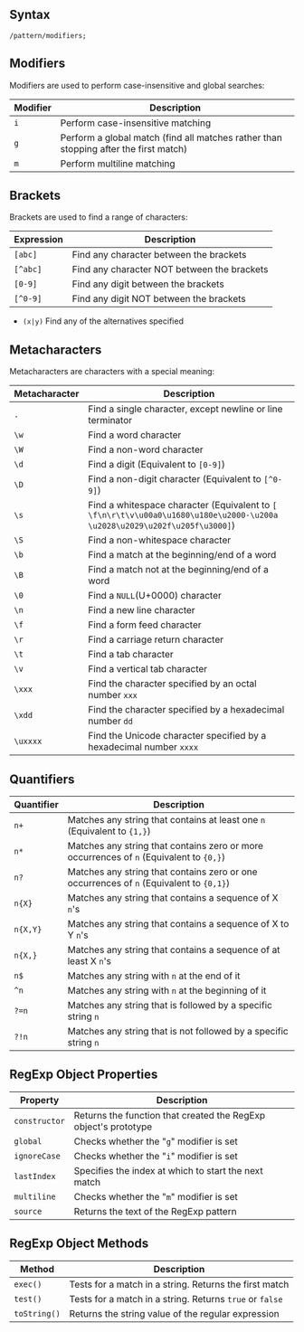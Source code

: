 ## Syntax

```
/pattern/modifiers;
```

## Modifiers

Modifiers are used to perform case-insensitive and global searches:

Modifier | Description
-------- | -----------
`i` | Perform case-insensitive matching
`g` | Perform a global match (find all matches rather than stopping after the first match)
`m` | Perform multiline matching

## Brackets

Brackets are used to find a range of characters:

Expression | Description
---------- | -----------
`[abc]` | Find any character between the brackets
`[^abc]` | Find any character NOT between the brackets
`[0-9]` | Find any digit between the brackets
`[^0-9]` | Find any digit NOT between the brackets

* `(x|y)` Find any of the alternatives specified

## Metacharacters

Metacharacters are characters with a special meaning:

Metacharacter | Description
------------- | -----------
`.` | Find a single character, except newline or line terminator
`\w` | Find a word character
`\W` | Find a non-word character
`\d` | Find a digit (Equivalent to `[0-9]`)
`\D` | Find a non-digit character (Equivalent to `[^0-9]`)
`\s` | Find a whitespace character (Equivalent to `[ \f\n\r\t\v​\u00a0\u1680​\u180e\u2000​-\u200a​\u2028\u2029\u202f\u205f​\u3000]`)
`\S` | Find a non-whitespace character
`\b` | Find a match at the beginning/end of a word
`\B` | Find a match not at the beginning/end of a word
`\0` | Find a `NULL`(U+0000) character
`\n` | Find a new line character
`\f` | Find a form feed character
`\r` | Find a carriage return character
`\t` | Find a tab character
`\v` | Find a vertical tab character
`\xxx` | Find the character specified by an octal number `xxx`
`\xdd` | Find the character specified by a hexadecimal number `dd`
`\uxxxx` | Find the Unicode character specified by a hexadecimal number `xxxx`

## Quantifiers

Quantifier | Description
---------- | -----------
`n+` | Matches any string that contains at least one `n` (Equivalent to `{1,}`)
`n*` | Matches any string that contains zero or more occurrences of `n` (Equivalent to `{0,}`)
`n?` | Matches any string that contains zero or one occurrences of `n` (Equivalent to `{0,1}`)
`n{X}` | Matches any string that contains a sequence of X `n`'s
`n{X,Y}` | Matches any string that contains a sequence of X to Y `n`'s
`n{X,}` | Matches any string that contains a sequence of at least X `n`'s
`n$` | Matches any string with `n` at the end of it
`^n` | Matches any string with `n` at the beginning of it
`?=n` | Matches any string that is followed by a specific string `n`
`?!n` | Matches any string that is not followed by a specific string `n`

## RegExp Object Properties

Property | Description
-------- | -----------
`constructor` | Returns the function that created the RegExp object's prototype
`global` | Checks whether the "`g`" modifier is set
`ignoreCase` | Checks whether the "`i`" modifier is set
`lastIndex` | Specifies the index at which to start the next match
`multiline` | Checks whether the "`m`" modifier is set
`source` | Returns the text of the RegExp pattern

## RegExp Object Methods

Method | Description
------ | -----------
`exec()` | Tests for a match in a string. Returns the first match
`test()` | Tests for a match in a string. Returns `true` or `false`
`toString()` | Returns the string value of the regular expression
